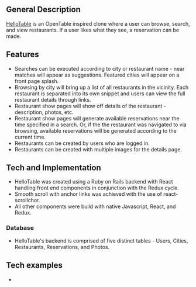 ## General Description

[HelloTable](https://hellotable.herokuapp.com/#/) is an OpenTable inspired clone where a user can browse, search, and view restaurants. If a user likes what they see, a reservation can be made.

## Features

* Searches can be executed according to city or restaurant name - near matches will appear as suggestions. Featured cities will appear on a front page splash.
* Browsing by city will bring up a list of all restaurants in the vicinity. Each restaurant is separated into its own snippet and users can view the full restaurant details through links.
* Restaurant show pages will show off details of the restaurant - description, photos, etc.
* Restaurant show pages will generate available reservations near the time specified in a search. Or, if the the restaurant was navigated to via browsing, available reservations will be generated according to the current time.
* Restaurants can be created by users who are logged in.
* Restaurants can be created with multiple images for the details page.

## Tech and Implementation

* HelloTable was created using a Ruby on Rails backend with React handling front end components in conjunction with the Redux cycle.
* Smooth scroll with anchor links was achieved with the use of react-scrollchor.
* All other components were build with native Javascript, React, and Redux.

### Database

* HelloTable's backend is comprised of five distinct tables - Users, Cities, Restaurants, Reservations, and Photos. 

## Tech examples

*
